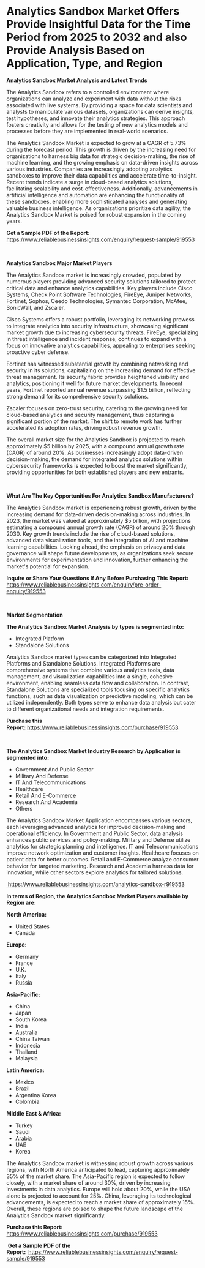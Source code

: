 <p><h1>Analytics Sandbox Market Offers Provide Insightful Data for the Time Period from 2025 to 2032 and also Provide Analysis Based on Application, Type, and Region</h1></p><p><strong>Analytics Sandbox Market Analysis and Latest Trends</strong></p>
<p><p>The Analytics Sandbox refers to a controlled environment where organizations can analyze and experiment with data without the risks associated with live systems. By providing a space for data scientists and analysts to manipulate various datasets, organizations can derive insights, test hypotheses, and innovate their analytics strategies. This approach fosters creativity and allows for the testing of new analytics models and processes before they are implemented in real-world scenarios.</p><p>The Analytics Sandbox Market is expected to grow at a CAGR of 5.73% during the forecast period. This growth is driven by the increasing need for organizations to harness big data for strategic decision-making, the rise of machine learning, and the growing emphasis on data-driven insights across various industries. Companies are increasingly adopting analytics sandboxes to improve their data capabilities and accelerate time-to-insight. Recent trends indicate a surge in cloud-based analytics solutions, facilitating scalability and cost-effectiveness. Additionally, advancements in artificial intelligence and automation are enhancing the functionality of these sandboxes, enabling more sophisticated analyses and generating valuable business intelligence. As organizations prioritize data agility, the Analytics Sandbox Market is poised for robust expansion in the coming years.</p></p>
<p><strong>Get a Sample PDF of the Report:&nbsp;</strong> <a href="https://www.reliablebusinessinsights.com/enquiry/request-sample/919553?utm_campaign=2753&utm_medium=2&utm_source=Github&utm_content=ia&utm_term=16042025&utm_id=analytics-sandbox">https://www.reliablebusinessinsights.com/enquiry/request-sample/919553</a></p>
<p>&nbsp;</p>
<p><strong>Analytics Sandbox Major Market Players</strong></p>
<p><p>The Analytics Sandbox market is increasingly crowded, populated by numerous players providing advanced security solutions tailored to protect critical data and enhance analytics capabilities. Key players include Cisco Systems, Check Point Software Technologies, FireEye, Juniper Networks, Fortinet, Sophos, Ceedo Technologies, Symantec Corporation, McAfee, SonicWall, and Zscaler.</p><p>Cisco Systems offers a robust portfolio, leveraging its networking prowess to integrate analytics into security infrastructure, showcasing significant market growth due to increasing cybersecurity threats. FireEye, specializing in threat intelligence and incident response, continues to expand with a focus on innovative analytics capabilities, appealing to enterprises seeking proactive cyber defense.</p><p>Fortinet has witnessed substantial growth by combining networking and security in its solutions, capitalizing on the increasing demand for effective threat management. Its security fabric provides heightened visibility and analytics, positioning it well for future market developments. In recent years, Fortinet reported annual revenue surpassing $1.5 billion, reflecting strong demand for its comprehensive security solutions.</p><p>Zscaler focuses on zero-trust security, catering to the growing need for cloud-based analytics and security management, thus capturing a significant portion of the market. The shift to remote work has further accelerated its adoption rates, driving robust revenue growth.</p><p>The overall market size for the Analytics Sandbox is projected to reach approximately $5 billion by 2025, with a compound annual growth rate (CAGR) of around 20%. As businesses increasingly adopt data-driven decision-making, the demand for integrated analytics solutions within cybersecurity frameworks is expected to boost the market significantly, providing opportunities for both established players and new entrants.</p></p>
<p>&nbsp;</p>
<p><strong>What Are The Key Opportunities For Analytics Sandbox Manufacturers?</strong></p>
<p><p>The Analytics Sandbox market is experiencing robust growth, driven by the increasing demand for data-driven decision-making across industries. In 2023, the market was valued at approximately $5 billion, with projections estimating a compound annual growth rate (CAGR) of around 20% through 2030. Key growth trends include the rise of cloud-based solutions, advanced data visualization tools, and the integration of AI and machine learning capabilities. Looking ahead, the emphasis on privacy and data governance will shape future developments, as organizations seek secure environments for experimentation and innovation, further enhancing the market's potential for expansion.</p></p>
<p><strong>Inquire or Share Your Questions If Any Before Purchasing This Report:</strong> <a href="https://www.reliablebusinessinsights.com/enquiry/pre-order-enquiry/919553?utm_campaign=2753&utm_medium=2&utm_source=Github&utm_content=ia&utm_term=16042025&utm_id=analytics-sandbox">https://www.reliablebusinessinsights.com/enquiry/pre-order-enquiry/919553</a></p>
<p>&nbsp;</p>
<p><strong>Market Segmentation</strong></p>
<p><strong>The Analytics Sandbox Market Analysis by types is segmented into:</strong></p>
<p><ul><li>Integrated Platform</li><li>Standalone Solutions</li></ul></p>
<p><p>Analytics Sandbox market types can be categorized into Integrated Platforms and Standalone Solutions. Integrated Platforms are comprehensive systems that combine various analytics tools, data management, and visualization capabilities into a single, cohesive environment, enabling seamless data flow and collaboration. In contrast, Standalone Solutions are specialized tools focusing on specific analytics functions, such as data visualization or predictive modeling, which can be utilized independently. Both types serve to enhance data analysis but cater to different organizational needs and integration requirements.</p></p>
<p><strong>Purchase this Report:&nbsp;</strong><a href="https://www.reliablebusinessinsights.com/purchase/919553?utm_campaign=2753&utm_medium=2&utm_source=Github&utm_content=ia&utm_term=16042025&utm_id=analytics-sandbox">https://www.reliablebusinessinsights.com/purchase/919553</a></p>
<p>&nbsp;</p>
<p><strong>The Analytics Sandbox Market Industry Research by Application is segmented into:</strong></p>
<p><ul><li>Government And Public Sector</li><li>Military And Defense</li><li>IT And Telecommunications</li><li>Healthcare</li><li>Retail And E-Commerce</li><li>Research And Academia</li><li>Others</li></ul></p>
<p><p>The Analytics Sandbox Market Application encompasses various sectors, each leveraging advanced analytics for improved decision-making and operational efficiency. In Government and Public Sector, data analysis enhances public services and policy-making. Military and Defense utilize analytics for strategic planning and intelligence. IT and Telecommunications improve network optimization and customer insights. Healthcare focuses on patient data for better outcomes. Retail and E-Commerce analyze consumer behavior for targeted marketing. Research and Academia harness data for innovation, while other sectors explore analytics for tailored solutions.</p></p>
<p><a href="https://www.reliablebusinessinsights.com/analytics-sandbox-r919553?utm_campaign=2753&utm_medium=2&utm_source=Github&utm_content=ia&utm_term=16042025&utm_id=analytics-sandbox">&nbsp;https://www.reliablebusinessinsights.com/analytics-sandbox-r919553</a></p>
<p><strong>In terms of Region, the Analytics Sandbox Market Players available by Region are:</strong></p>
<p>
    <p> <strong> North America: </strong>
        <ul>
            <li>United States</li>
            <li>Canada</li>
        </ul>
        </p> 
    <p> <strong> Europe: </strong>
        <ul>
            <li>Germany</li>
            <li>France</li>
            <li>U.K.</li>
            <li>Italy</li>
            <li>Russia</li>
        </ul>
        </p> 
    <p> <strong> Asia-Pacific: </strong>
        <ul>
            <li>China</li>
            <li>Japan</li>
            <li>South Korea</li>
            <li>India</li>
            <li>Australia</li>
            <li>China Taiwan</li>
            <li>Indonesia</li>
            <li>Thailand</li>
            <li>Malaysia</li>
        </ul>
        </p> 
    <p> <strong> Latin America: </strong>
        <ul>
            <li>Mexico</li>
            <li>Brazil</li>
            <li>Argentina Korea</li>
            <li>Colombia</li>
        </ul>
        </p> 
    <p> <strong> Middle East & Africa: </strong>
        <ul>
            <li>Turkey</li>
            <li>Saudi</li>
            <li>Arabia</li>
            <li>UAE</li>
            <li>Korea</li>
        </ul>
    </p>
    </p>
<p><p>The Analytics Sandbox market is witnessing robust growth across various regions, with North America anticipated to lead, capturing approximately 35% of the market share. The Asia-Pacific region is expected to follow closely, with a market share of around 30%, driven by increasing investments in data analytics. Europe will hold about 20%, while the USA alone is projected to account for 25%. China, leveraging its technological advancements, is expected to reach a market share of approximately 15%. Overall, these regions are poised to shape the future landscape of the Analytics Sandbox market significantly.</p></p>
<p><strong>Purchase this Report: </strong><a href="https://www.reliablebusinessinsights.com/purchase/919553?utm_campaign=2753&utm_medium=2&utm_source=Github&utm_content=ia&utm_term=16042025&utm_id=analytics-sandbox">https://www.reliablebusinessinsights.com/purchase/919553</a></p>
<p>&nbsp;<strong>Get a Sample PDF of the Report:&nbsp;&nbsp;</strong><a href="https://www.reliablebusinessinsights.com/enquiry/request-sample/919553?utm_campaign=2753&utm_medium=2&utm_source=Github&utm_content=ia&utm_term=16042025&utm_id=analytics-sandbox">https://www.reliablebusinessinsights.com/enquiry/request-sample/919553</a></p>
<p><strong></strong></p>
<p><p></p><p></p><p></p></p>